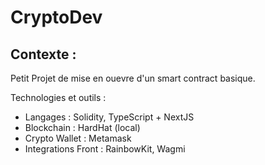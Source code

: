 # CryptoDev

## Contexte : 
Petit Projet de mise en ouevre d'un smart contract basique.

Technologies et outils : 
- Langages : Solidity, TypeScript + NextJS
- Blockchain : HardHat (local)
- Crypto Wallet : Metamask
- Integrations Front : RainbowKit, Wagmi
